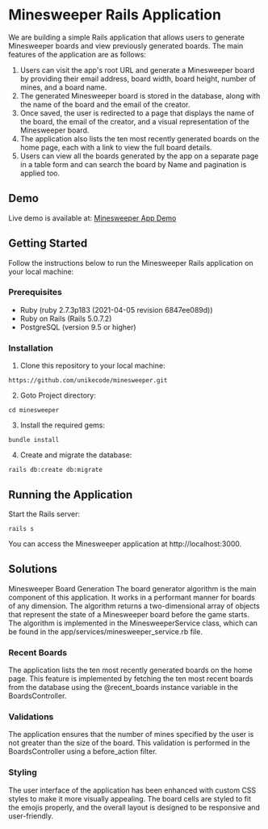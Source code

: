 # Minesweeper Rails Application

We are building a simple Rails application that allows users to generate Minesweeper boards and view previously generated boards. The main features of the application are as follows:

1. Users can visit the app's root URL and generate a Minesweeper board by providing their email address, board width, board height, number of mines, and a board name.
2. The generated Minesweeper board is stored in the database, along with the name of the board and the email of the creator.
3. Once saved, the user is redirected to a page that displays the name of the board, the email of the creator, and a visual representation of the Minesweeper board.
4. The application also lists the ten most recently generated boards on the home page, each with a link to view the full board details.
5. Users can view all the boards generated by the app on a separate page in a table form and can search the board by Name and pagination is applied too.

## Demo
Live demo is available at: [Minesweeper App Demo](https://minesweeper-board-ee0343922cd6.herokuapp.com/)

## Getting Started

Follow the instructions below to run the Minesweeper Rails application on your local machine:

### Prerequisites

- Ruby (ruby 2.7.3p183 (2021-04-05 revision 6847ee089d))
- Ruby on Rails (Rails 5.0.7.2)
- PostgreSQL (version 9.5 or higher)

### Installation

1. Clone this repository to your local machine:

```    
https://github.com/unikecode/minesweeper.git
```

2. Goto Project directory:
```
cd minesweeper
```

3. Install the required gems:
```
bundle install
```

4. Create and migrate the database:
```
rails db:create db:migrate
```

## Running the Application

Start the Rails server:
```
rails s
```

You can access the Minesweeper application at http://localhost:3000.

## Solutions
Minesweeper Board Generation
The board generator algorithm is the main component of this application. It works in a performant manner for boards of any dimension. The algorithm returns a two-dimensional array of objects that represent the state of a Minesweeper board before the game starts. The algorithm is implemented in the MinesweeperService class, which can be found in the app/services/minesweeper_service.rb file.

### Recent Boards
The application lists the ten most recently generated boards on the home page. This feature is implemented by fetching the ten most recent boards from the database using the @recent_boards instance variable in the BoardsController.

### Validations
The application ensures that the number of mines specified by the user is not greater than the size of the board. This validation is performed in the BoardsController using a before_action filter.

### Styling
The user interface of the application has been enhanced with custom CSS styles to make it more visually appealing. The board cells are styled to fit the emojis properly, and the overall layout is designed to be responsive and user-friendly.

